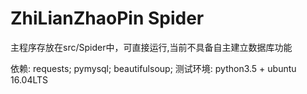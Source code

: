 # ZhiLianZhaoPin Spider
主程序存放在src/Spider中，可直接运行,当前不具备自主建立数据库功能

依赖:
    requests;
    pymysql;
    beautifulsoup;
测试环境:
    python3.5 + ubuntu 16.04LTS
    
